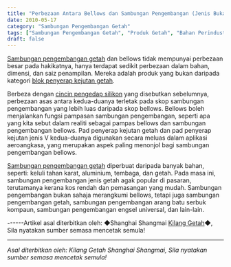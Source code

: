 ```yaml
---
title: "Perbezaan Antara Bellows dan Sambungan Pengembangan (Jenis Bukan Blok Penyerap Kejutan Getah)"
date: 2010-05-17
category: "Sambungan Pengembangan Getah"
tags: ["Sambungan Pengembangan Getah", "Produk Getah", "Bahan Perindustrian"]
draft: false
---
```


[Sambungan pengembangan getah](http://www.smpolymer.com/xiangjiaopengzhangjie/) dan bellows tidak mempunyai perbezaan besar pada hakikatnya, hanya terdapat sedikit perbezaan dalam bahan, dimensi, dan saiz penampilan. Mereka adalah produk yang bukan daripada kategori [blok penyerap kejutan getah](http://www.smpolymer.com/).

Berbeza dengan [cincin pengedap silikon](http://www.smpolymer.com/) yang disebutkan sebelumnya, perbezaan asas antara kedua-duanya terletak pada skop sambungan pengembangan yang lebih luas daripada skop bellows. Bellows boleh menjalankan fungsi pampasan sambungan pengembangan, seperti apa yang kita sebut dalam realiti sebagai pampas bellows dan sambungan pengembangan bellows. Pad penyerap kejutan getah dan pad penyerap kejutan jenis V kedua-duanya digunakan secara meluas dalam aplikasi aeroangkasa, yang merupakan aspek paling menonjol bagi sambungan pengembangan bellows.

[Sambungan pengembangan getah](http://www.smpolymer.com/xiangjiaopengzhangjie/) diperbuat daripada banyak bahan, seperti: keluli tahan karat, aluminium, tembaga, dan getah. Pada masa ini, sambungan pengembangan jenis getah agak popular di pasaran, terutamanya kerana kos rendah dan pemasangan yang mudah. Sambungan pengembangan bukan sahaja merangkumi bellows, tetapi juga sambungan pengembangan getah, sambungan pengembangan arang batu serbuk kompaun, sambungan pengembangan engsel universal, dan lain-lain.

------Artikel asal diterbitkan oleh: ◆Shanghai Shangmai [Kilang Getah](http://www.smpolymer.com/)◆, Sila nyatakan sumber semasa mencetak semula!

---

*Asal diterbitkan oleh: Kilang Getah Shanghai Shangmai, Sila nyatakan sumber semasa mencetak semula!*
